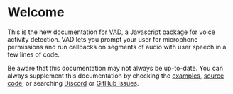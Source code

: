 # Welcome

This is the new documentation for [VAD](https://github.com/ricky0123/vad), a Javascript package for voice activity detection. VAD lets you prompt your user for microphone permissions and run callbacks on segments of audio with user speech in a few lines of code.

Be aware that this documentation may not always be up-to-date. You can always supplement this documentation by checking the [examples](https://github.com/ricky0123/vad/tree/master/examples), [source code](https://github.com/ricky0123/vad/tree/master/packages), or searching [Discord](https://discord.gg/4WPeGEaSpF) or [GitHub issues](https://github.com/ricky0123/vad/issues).
